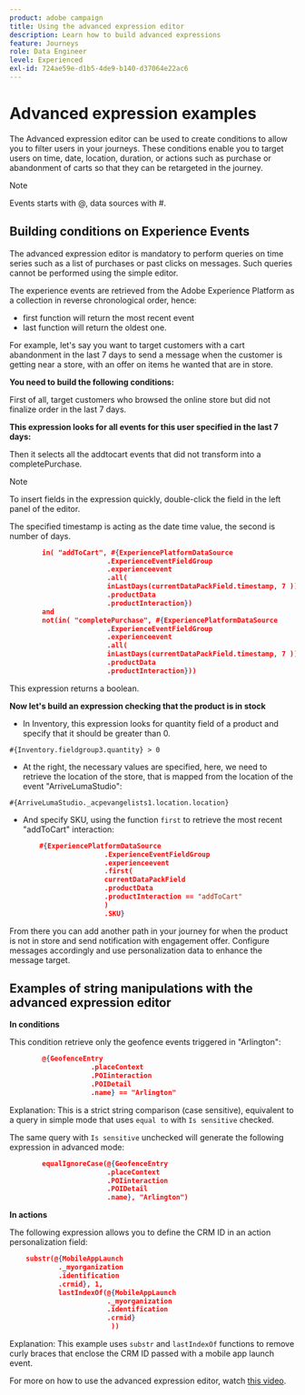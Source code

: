 ```yaml
---
product: adobe campaign
title: Using the advanced expression editor
description: Learn how to build advanced expressions
feature: Journeys
role: Data Engineer
level: Experienced
exl-id: 724ae59e-d1b5-4de9-b140-d37064e22ac6
---
```

# Advanced expression examples

The Advanced expression editor can be used to create conditions to allow you to filter users in your journeys. These conditions enable you to target users on time, date, location, duration, or actions such as purchase or abandonment of carts so that they can be retargeted in the journey.

>[!NOTE]
>
>Events starts with @, data sources with #.

## Building conditions on Experience Events

The advanced expression editor is mandatory to perform queries on time series such as a list of purchases or past clicks on messages. Such queries cannot be performed using the simple editor.

The experience events are retrieved from the Adobe Experience Platform as a collection in reverse chronological order, hence:

* first function will return the most recent event
* last function will return the oldest one.

For example, let's say you want to target customers with a cart abandonment in the last 7 days to send a message when the customer is getting near a store, with an offer on items he wanted that are in store.

**You need to build the following conditions:**

First of all, target customers who browsed the online store but did not finalize order in the last 7 days.

<!--**This expression looks for a specified value in a string value:**

`In (“addToCart”, #{field reference from experience event})`-->

**This expression looks for all events for this user specified in the last 7 days:**

Then it selects all the addtocart events that did not transform into a completePurchase.

>[!NOTE]
>
>To insert fields in the expression quickly, double-click the field in the left panel of the editor.

The specified timestamp is acting as the date time value, the second is number of days.

```json
        in( "addToCart", #{ExperiencePlatformDataSource
                        .ExperienceEventFieldGroup
                        .experienceevent
                        .all(
                        inLastDays(currentDataPackField.timestamp, 7 ))
                        .productData
                        .productInteraction})
        and
        not(in( "completePurchase", #{ExperiencePlatformDataSource
                        .ExperienceEventFieldGroup
                        .experienceevent
                        .all(
                        inLastDays(currentDataPackField.timestamp, 7 ))
                        .productData
                        .productInteraction}))
```

This expression returns a boolean.

**Now let's build an expression checking that the product is in stock**

* In Inventory, this expression looks for quantity field of a product and specify that it should be greater than 0.

`#{Inventory.fieldgroup3.quantity} > 0`

* At the right, the necessary values are specified, here, we need to retrieve the location of the store, that is mapped from the location of the event "ArriveLumaStudio":

 `#{ArriveLumaStudio._acpevangelists1.location.location}`

* And specify SKU, using the function `first` to retrieve the most recent "addToCart" interaction:  

    ```json
        #{ExperiencePlatformDataSource
                        .ExperienceEventFieldGroup
                        .experienceevent
                        .first(
                        currentDataPackField
                        .productData
                        .productInteraction == "addToCart"
                        )
                        .SKU}
    ```

From there you can add another path in your journey for when the product is not in store and send notification with engagement offer. Configure messages accordingly and use personalization data to enhance the message target.

## Examples of string manipulations with the advanced expression editor

**In conditions**

This condition retrieve only the geofence events triggered in "Arlington":

```json
        @{GeofenceEntry
                    .placeContext
                    .POIinteraction
                    .POIDetail
                    .name} == "Arlington"
```

Explanation: This is a strict string comparison (case sensitive), equivalent to a query in simple mode that uses `equal to` with `Is sensitive` checked.

The same query with `Is sensitive` unchecked will generate the following expression in advanced mode:

```json
        equalIgnoreCase(@{GeofenceEntry
                        .placeContext
                        .POIinteraction
                        .POIDetail
                        .name}, "Arlington")
```

**In actions**

The following expression allows you to define the CRM ID in an action personalization field:

```json
    substr(@{MobileAppLaunch
            ._myorganization
            .identification
            .crmid}, 1, 
            lastIndexOf(@{MobileAppLaunch
                        ._myorganization
                        .identification
                        .crmid}
                         ))
```

Explanation: This example uses `substr` and `lastIndexOf` functions to remove curly braces that enclose the CRM ID passed with a mobile app launch event.

For more on how to use the advanced expression editor, watch [this video](https://experienceleague.adobe.com/docs/platform-learn/tutorials/journey-orchestration/create-a-journey.html).
